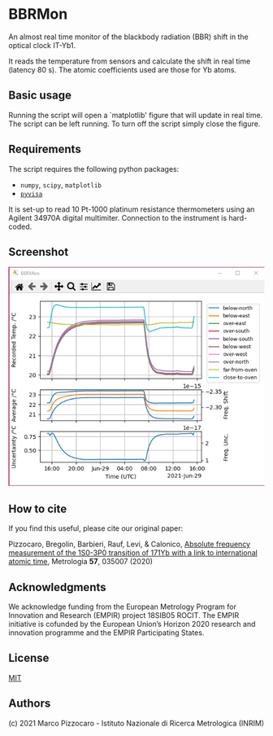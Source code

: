 # BBRMon

An almost real time monitor of the blackbody radiation (BBR) shift in the optical clock IT-Yb1.

It reads the temperature from sensors and calculate the shift in real time (latency 80 s).
The atomic coefficients used are those for Yb atoms.

## Basic usage

Running the script will open a  `matplotlib' figure that will update in real time.
The script can be left running. To turn off the script simply close the figure.

## Requirements

The script requires the following python packages:
- `numpy`, `scipy`, `matplotlib`
- [`pyvisa`](https://pyvisa.readthedocs.io/en/latest/)

It is set-up to read 10 Pt-1000 platinum resistance thermometers using an Agilent 34970A digital multimiter.
Connection to the instrument is hard-coded.

## Screenshot

![screenshot](https://github.com/INRIM/BBRMon/blob/main/screenshot.png)

## How to cite 

If you find this useful, please cite our original paper:

Pizzocaro, Bregolin, Barbieri,  Rauf,  Levi, & Calonico, [Absolute frequency measurement of the 1S0-3P0 transition of 171Yb with a link to international atomic time](http://doi.org/10.1088/1681-7575/ab50e8), Metrologia **57**, 035007 (2020)

## Acknowledgments
We acknowledge funding from the European Metrology Program for Innovation and Research (EMPIR) project 18SIB05 ROCIT.
The EMPIR initiative is cofunded by the European Union’s Horizon 2020 research and innovation programme and the EMPIR Participating States.

## License

[MIT](https://opensource.org/licenses/MIT)

## Authors

(c) 2021 Marco Pizzocaro - Istituto Nazionale di Ricerca Metrologica (INRIM)

